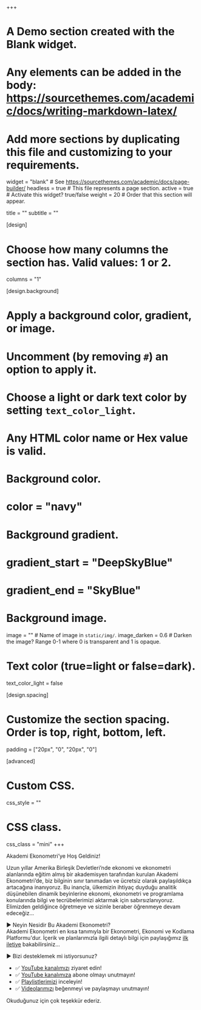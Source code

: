 +++
# A Demo section created with the Blank widget.
# Any elements can be added in the body: https://sourcethemes.com/academic/docs/writing-markdown-latex/
# Add more sections by duplicating this file and customizing to your requirements.

widget = "blank"  # See https://sourcethemes.com/academic/docs/page-builder/
headless = true  # This file represents a page section.
active = true # Activate this widget? true/false
weight = 20  # Order that this section will appear.

title = ""
subtitle = ""

[design]
  # Choose how many columns the section has. Valid values: 1 or 2.
  columns = "1"

[design.background]
  # Apply a background color, gradient, or image.
  #   Uncomment (by removing `#`) an option to apply it.
  #   Choose a light or dark text color by setting `text_color_light`.
  #   Any HTML color name or Hex value is valid.

  # Background color.
  # color = "navy"
  
  # Background gradient.
  # gradient_start = "DeepSkyBlue"
  # gradient_end = "SkyBlue"
  
  # Background image.
  image = ""  # Name of image in `static/img/`.
  image_darken = 0.6  # Darken the image? Range 0-1 where 0 is transparent and 1 is opaque.

  # Text color (true=light or false=dark).
  text_color_light = false

[design.spacing]
  # Customize the section spacing. Order is top, right, bottom, left.
  padding = ["20px", "0", "20px", "0"]

[advanced]
 # Custom CSS. 
 css_style = ""
 
 # CSS class.
 css_class = "mini"
+++

Akademi Ekonometri’ye Hoş Geldiniz!  

Uzun yıllar Amerika Birleşik Devletleri’nde ekonomi ve ekonometri alanlarında eğitim almış bir akademisyen tarafından kurulan Akademi Ekonometri’de, biz bilginin sınır tanımadan ve ücretsiz olarak paylaşıldıkça artacağına inanıyoruz. Bu inançla, ülkemizin ihtiyaç duyduğu analitik düşünebilen dinamik beyinlerine ekonomi, ekonometri ve programlama konularında bilgi ve tecrübelerimizi aktarmak için sabırsızlanıyoruz. Elimizden geldiğince öğretmeye ve sizinle beraber öğrenmeye devam edeceğiz...

▶️ Neyin Nesidir Bu Akademi Ekonometri?  
Akademi Ekonometri en kısa tanımıyla bir Ekonometri, Ekonomi ve Kodlama Platformu'dur. İçerik ve planlarımızla ilgili detaylı  bilgi için paylaşığımız [ilk iletiye](/post/yakinda-yayindayiz/) bakabilirsiniz...

▶️ Bizi desteklemek mi istiyorsunuz?
- ✅ [YouTube kanalımızı](https://www.youtube.com/c/AkademiEkonometri) ziyaret edin!
- ✅ [YouTube kanalımıza](https://www.youtube.com/c/AkademiEkonometri?sub_confirmation=1) abone olmayı unutmayın!
- ✅ [Playlistlerimizi](https://www.youtube.com/c/AkademiEkonometri/playlists) inceleyin!
- ✅ [Videolarımızı](https://www.youtube.com/c/AkademiEkonometri/videos) beğenmeyi ve paylaşmayı unutmayın!

Okuduğunuz için çok teşekkür ederiz.

